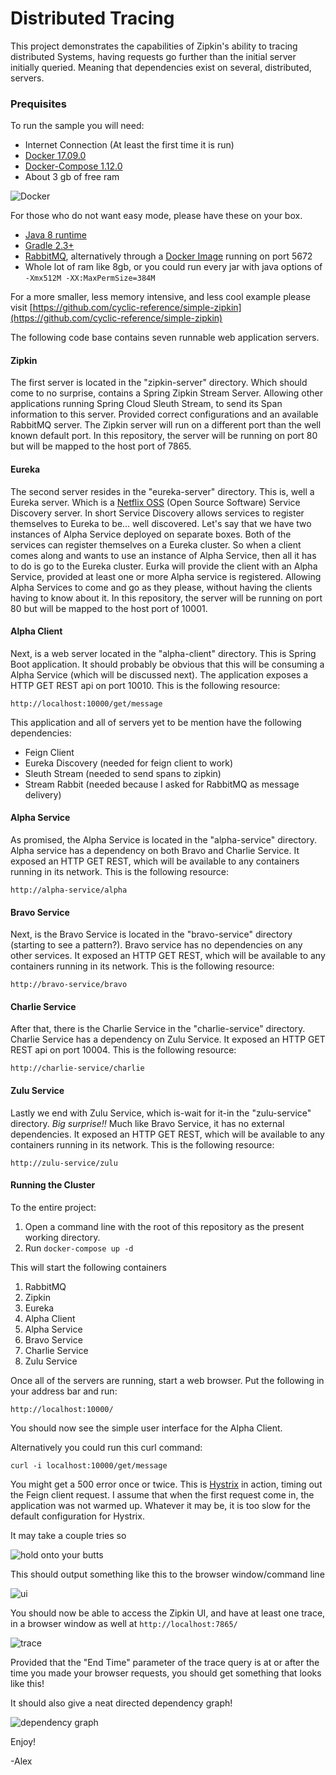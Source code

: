 # Distributed Tracing

This project demonstrates the capabilities of Zipkin's ability to tracing distributed Systems,  having requests go further than the initial server initially queried.
Meaning that dependencies exist on several, distributed, servers.

### Prequisites

To run the sample you will need:
 - Internet Connection (At least the first time it is run)
 - [Docker 17.09.0](https://www.docker.com/) 
 - [Docker-Compose 1.12.0](https://docs.docker.com/compose/install/)
 - About 3 gb of free ram

![Docker](https://www.docker.com/sites/default/files/Whale%20Logo332_5.png)
 
For those who do not want easy mode, please have these on your box.
 - [Java 8 runtime](http://blog.acari.io/jvm/2017/05/05/Gradle-Install.html)
 - [Gradle 2.3+ ](http://blog.acari.io/jvm/2017/05/05/Gradle-Install.html)
 - [RabbitMQ](https://www.rabbitmq.com/download.html), alternatively through a [Docker Image](https://hub.docker.com/_/rabbitmq/) running on port 5672
 - Whole lot of ram like 8gb, or you could run every jar with java options of `-Xmx512M -XX:MaxPermSize=384M`
 
For a more smaller, less memory intensive, and less cool example please visit [https://github.com/cyclic-reference/simple-zipkin](https://github.com/cyclic-reference/simple-zipkin)

The following code base contains seven runnable web application servers.

#### Zipkin

The first server is located in the "zipkin-server" directory.
Which should come to no surprise, contains a Spring Zipkin Stream Server.
Allowing other applications running Spring Cloud Sleuth Stream, to send its Span information to this server.
Provided correct configurations and an available RabbitMQ server.
The Zipkin server will run on a different port than the well known default port.
In this repository, the server will be running on port 80 but will be mapped to the host port of 7865.

#### Eureka

The second server resides in the "eureka-server" directory.
This is, well a Eureka server.
Which is a [Netflix OSS](https://netflix.github.io/) (Open Source Software) Service Discovery server.
In short Service Discovery allows services to register themselves to Eureka to be... well discovered.
Let's say that we have two instances of Alpha Service deployed on separate boxes.
Both of the services can register themselves on a Eureka cluster. 
So when a client comes along and wants to use an instance of Alpha Service, then all it has to do is go to the Eureka cluster.
Eurka will provide the client with an Alpha Service, provided at least one or more Alpha service is registered.
Allowing Alpha Services to come and go as they please, without having the clients having to know about it.
In this repository, the server will be running on port 80 but will be mapped to the host port of 10001.

#### Alpha Client

Next, is a web server located in the "alpha-client" directory.
This is Spring Boot application.
It should probably be obvious that this will be consuming a Alpha Service (which will be discussed next).
The application exposes a HTTP GET REST api on port 10010.
This is the following resource:

    http://localhost:10000/get/message
    
This application and all of servers yet to be mention have the following dependencies:

- Feign Client
- Eureka Discovery (needed for feign client to work)
- Sleuth Stream (needed to send spans to zipkin) 
- Stream Rabbit (needed because I asked for RabbitMQ as message delivery)

#### Alpha Service

As promised, the Alpha Service is located in the "alpha-service" directory.
Alpha service has a dependency on both Bravo and Charlie Service.
It exposed an HTTP GET REST, which will be available to any containers running in its network.
This is the following resource:
    
    http://alpha-service/alpha

#### Bravo Service

Next, is the Bravo Service is located in the "bravo-service" directory (starting to see a pattern?).
Bravo service has no dependencies on any other services.
It exposed an HTTP GET REST, which will be available to any containers running in its network.
This is the following resource:
    
    http://bravo-service/bravo

#### Charlie Service

After that, there is the Charlie Service in the "charlie-service" directory.
Charlie Service has a dependency on Zulu Service.
It exposed an HTTP GET REST api on port 10004.
This is the following resource:
    
    http://charlie-service/charlie

#### Zulu Service

Lastly we end with Zulu Service, which is-wait for it-in the "zulu-service" directory.
_Big surprise!!_
Much like Bravo Service, it has no external dependencies.
It exposed an HTTP GET REST, which will be available to any containers running in its network.
This is the following resource:
    
    http://zulu-service/zulu

#### Running the Cluster

To the entire project:
1. Open a command line with the root of this repository as the present working directory.
1. Run `docker-compose up -d`

This will start the following containers

1. RabbitMQ
1. Zipkin
1. Eureka
1. Alpha Client
1. Alpha Service
1. Bravo Service
1. Charlie Service
1. Zulu Service

Once all of the servers are running, start a web browser.
Put the following in your address bar and run: 

    http://localhost:10000/
    
You should now see the simple user interface for the Alpha Client.
    
Alternatively you could run this curl command:

    curl -i localhost:10000/get/message
    
You might get a 500 error once or twice.
This is [Hystrix](https://github.com/Netflix/Hystrix) in action, timing out the Feign client request.
I assume that when the first request come in, the application was not warmed up.
Whatever it may be, it is too slow for the default configuration for Hystrix.

It may take a couple tries so

![hold onto your butts](images/hotyb.jpg)

This should output something like this to the browser window/command line
    
![ui](images/up.png)

You should now be able to access the Zipkin UI, and have at least one trace, in a browser window as well at `http://localhost:7865/`

![trace](images/trace.png)

Provided that the "End Time" parameter of the trace query is at or after the time you made your browser requests, you should get something that looks like this!

It should also give a neat directed dependency graph!

![dependency graph](images/dependency-tree.png)


Enjoy!

-Alex